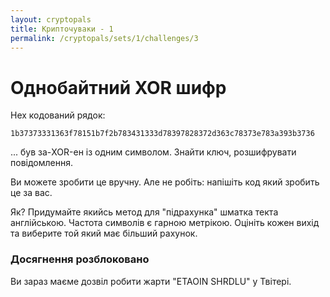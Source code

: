 ```yaml
---
layout: cryptopals
title: Крипточуваки - 1
permalink: /cryptopals/sets/1/challenges/3
---
```

# Однобайтний XOR шифр
Hex кодований рядок:

```
1b37373331363f78151b7f2b783431333d78397828372d363c78373e783a393b3736
```
... був за-XOR-ен із одним символом. Знайти ключ, розшифрувати повідомлення.

Ви можете зробити це вручну. Але не робіть: напішіть код який зробить це за вас.

Як? Придумайте якийсь метод для "підрахунка" шматка текта англійською. Частота символів є гарною метрікою. Оцініть кожен вихід та виберите той який має більший рахунок.

<div class="panel panel-warning">
  <div class="panel-heading">
    <h3 class="panel-title">Досягнення розблоковано</h3>
  </div>
  <div class="panel-body">
    <p>
      Ви зараз маєме дозвіл робити жарти "ETAOIN SHRDLU" у Твітері.
    </p>
  </div>
</div>